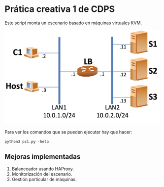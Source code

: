# Prática creativa 1 de CDPS
Este script monta un escenario basado en máquinas virtuales KVM.

![Alt text](https://github.com/YMRodriguez/PCreativaCDPS/blob/YMRdev/escenario.png?raw=true "Optional Title")

Para ver los comandos que se pueden ejecutar hay que hacer:
```
python3 pc1.py -help
```


## Mejoras implementadas
1. Balanceador usando HAProxy.
2. Monitorización del escenario.
3. Gestión particular de máquinas.

